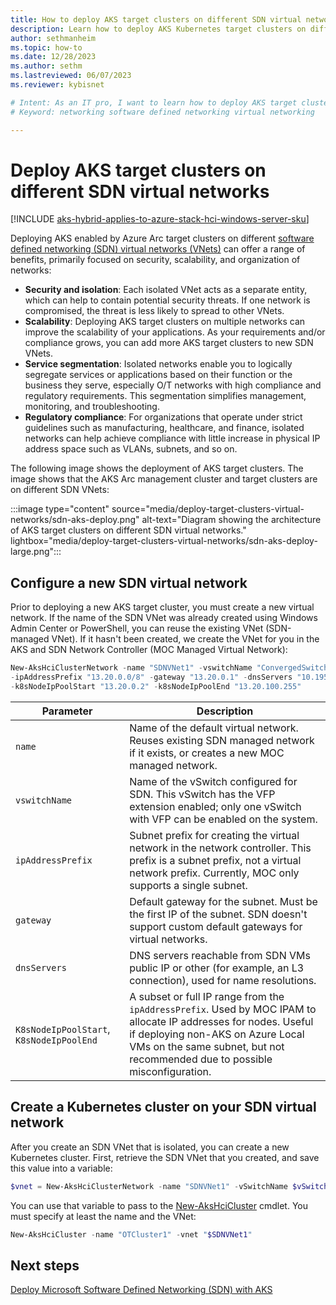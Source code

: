 ```yaml
---
title: How to deploy AKS target clusters on different SDN virtual networks
description: Learn how to deploy AKS Kubernetes target clusters on different software defined networking (SDN) virtual networks.
author: sethmanheim
ms.topic: how-to
ms.date: 12/28/2023
ms.author: sethm 
ms.lastreviewed: 06/07/2023
ms.reviewer: kybisnet

# Intent: As an IT pro, I want to learn how to deploy AKS target clusters on different SDN virtual networks.
# Keyword: networking software defined networking virtual networking

---
```


# Deploy AKS target clusters on different SDN virtual networks

[!INCLUDE [aks-hybrid-applies-to-azure-stack-hci-windows-server-sku](includes/aks-hci-applies-to-skus/aks-hybrid-applies-to-azure-stack-hci-windows-server-sku.md)]

Deploying AKS enabled by Azure Arc target clusters on different [software defined networking (SDN) virtual networks (VNets)](software-defined-networking.md) can offer a range of benefits, primarily focused on security, scalability, and organization of networks:

- **Security and isolation**: Each isolated VNet acts as a separate entity, which can help to contain potential security threats. If one network is compromised, the threat is less likely to spread to other VNets.
- **Scalability**: Deploying AKS target clusters on multiple networks can improve the scalability of your applications. As your requirements and/or compliance grows, you can add more AKS target clusters to new SDN VNets.
- **Service segmentation**: Isolated networks enable you to logically segregate services or applications based on their function or the business they serve, especially O/T networks with high compliance and regulatory requirements. This segmentation simplifies management, monitoring, and troubleshooting.
- **Regulatory compliance**: For organizations that operate under strict guidelines such as manufacturing, healthcare, and finance, isolated networks can help achieve compliance with little increase in physical IP address space such as VLANs, subnets, and so on.

The following image shows the deployment of AKS target clusters. The image shows that the AKS Arc management cluster and target clusters are on different SDN VNets:

:::image type="content" source="media/deploy-target-clusters-virtual-networks/sdn-aks-deploy.png" alt-text="Diagram showing the architecture of AKS target clusters on different SDN virtual networks." lightbox="media/deploy-target-clusters-virtual-networks/sdn-aks-deploy-large.png":::

## Configure a new SDN virtual network

Prior to deploying a new AKS target cluster, you must create a new virtual network. If the name of the SDN VNet was already created using Windows Admin Center or PowerShell, you can reuse the existing VNet (SDN-managed VNet). If it hasn't been created, we create the VNet for you in the AKS and SDN Network Controller (MOC Managed Virtual Network):

```powershell
New-AksHciClusterNetwork -name "SDNVNet1" -vswitchName "ConvergedSwitch(hci)" ` 
-ipAddressPrefix "13.20.0.0/8" -gateway "13.20.0.1" -dnsServers "10.195.95.223"  ` 
-k8sNodeIpPoolStart "13.20.0.2" -k8sNodeIpPoolEnd "13.20.100.255"
```

|       Parameter                          |     Description                                                                                                                                                                                                           |
|------------------------------------------|---------------------------------------------------------------------------------------------------------------------------------------------------------------------------------------------------------------------------|
|     `name`                                 |   Name of the default virtual network. Reuses existing SDN managed network if it exists, or creates a new MOC managed network.                                                                                                |
|     `vswitchName`                         |   Name of the vSwitch configured for SDN. This vSwitch has the VFP extension enabled; only one vSwitch with VFP can be enabled on the system.                                                                           |
|     `ipAddressPrefix`                      |   Subnet prefix for creating the virtual network in the network controller. This prefix is a subnet prefix, not a virtual network prefix. Currently, MOC only supports a single subnet.                                           |
|     `gateway`                              |   Default gateway for the subnet. Must be the first IP of the subnet. SDN doesn't support custom default gateways for virtual networks.                                                                                  |
|     `dnsServers`                           |   DNS servers reachable from SDN VMs public IP or other (for example, an L3 connection), used for name resolutions.                                                                                                              |
|     `K8sNodeIpPoolStart`, `K8sNodeIpPoolEnd`  |   A subset or full IP range from the `ipAddressPrefix`. Used by MOC IPAM to allocate IP addresses for nodes. Useful if deploying non-AKS on Azure Local VMs on the same subnet, but not recommended due to possible misconfiguration.  |

## Create a Kubernetes cluster on your SDN virtual network

After you create an SDN VNet that is isolated, you can create a new Kubernetes cluster. First, retrieve the SDN VNet that you created, and save this value into a variable:

```powershell
$vnet = New-AksHciClusterNetwork -name "SDNVNet1" -vSwitchName $vSwitchName -ipAddressPrefix $ipAddressPrefix -gateway $gateway -dnsServers "192.168.60.10" -k8sNodeIpPoolStart $k8sNodeIpPoolStart -k8sNodeIpPoolEnd $k8sNodeIpPoolEnd 
```

You can use that variable to pass to the [New-AksHciCluster](reference/ps/new-akshcicluster.md) cmdlet. You must specify at least the name and the VNet:

```powershell
New-AksHciCluster -name "OTCluster1" -vnet "$SDNVNet1"
```

## Next steps

[Deploy Microsoft Software Defined Networking (SDN) with AKS](software-defined-networking.md)
